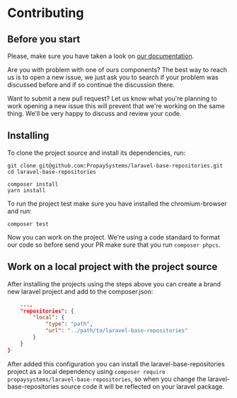 # Contributing

## Before you start

Please, make sure you have taken a look on [our documentation](https://docs.propay.co.za/).

Are you with problem with one of ours components? The best way to reach us is to
open a new issue, we just ask you to search if your problem was discussed before
and if so continue the discussion there.

Want to submit a new pull request? Let us know what you're planning to work opening a
new issue this will prevent that we're working on the same thing. We'll be very happy
to discuss and review your code.

## Installing

To clone the project source and install its dependencies, run:

```shell
git clone git@github.com:PropaySystems/laravel-base-repositories.git
cd laravel-base-repositories

composer install
yarn install
```

To run the project test make sure you have installed the chromium-browser and run:

```shell
composer test
```

Now you can work on the project. We're using a code standard to format our code
so before send your PR make sure that you run ` composer phpcs `.

## Work on a local project with the project source

After installing the projects using the steps above you can create a brand new laravel
project and add to the composer.json:

```json
    ...,
    "repositories": {
        "local": {
            "type": "path",
            "url": "../path/to/laravel-base-repositories"
        }
    }
}
```

After added this configuration you can install the laravel-base-repositories project as a local dependency
using ` composer require propaysystems/laravel-base-repositories `, so when you change the laravel-base-repositories source code
it will be reflected on your laravel package.
